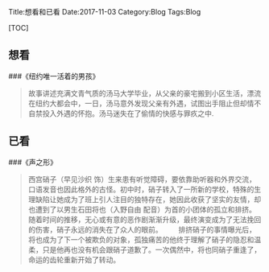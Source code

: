 Title:想看和已看
Date:2017-11-03
Category:Blog
Tags:Blog

[TOC]

## 想看
###《纽约唯一活着的男孩》

>故事讲述充满文青气质的汤马大学毕业，从父亲的豪宅搬到小区生活，漂流在纽约大都会中，一日，汤马意外发现父亲有外遇，试图出手阻止但却情不自禁投入外遇的怀抱。汤马迷失在了偷情的快感与罪疚之中.


## 已看
###《声之形》
>西宫硝子（早见沙织 饰）生来患有听觉障碍，要依靠助听器和外界交流，口语发音也因此格外的古怪。初中时，硝子转入了一所新的学校，特殊的生理缺陷让她成为了班上引人注目的独特存在，她因此收获了坚实的友情，却也遭到了以男生石田将也（入野自由 配音）为首的小团体的孤立和排挤。随着时间的推移，无心或有意的恶作剧渐渐升级，最终演变成为了无法挽回的伤害，硝子永远的消失在了众人的眼前。 
　　排挤硝子的事情曝光后，将也成为了下一个被欺负的对象，孤独痛苦的他终于理解了硝子的隐忍和温柔，只是他再也没有机会跟硝子道歉了。一次偶然中，将也同硝子重逢了，命运的齿轮重新开始了转动。

